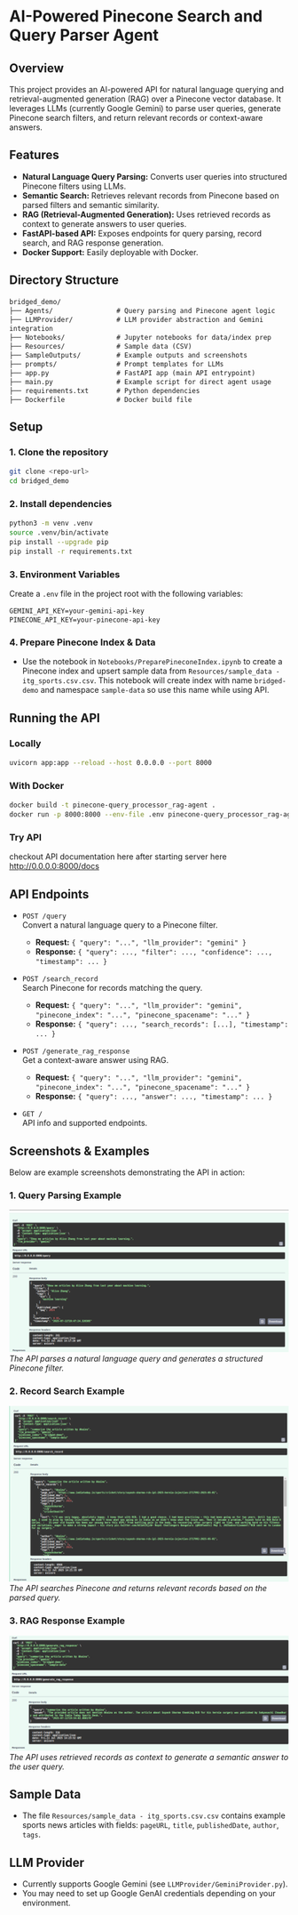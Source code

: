 # AI-Powered Pinecone Search and Query Parser Agent

## Overview

This project provides an AI-powered API for natural language querying and retrieval-augmented generation (RAG) over a Pinecone vector database. It leverages LLMs (currently Google Gemini) to parse user queries, generate Pinecone search filters, and return relevant records or context-aware answers.

## Features
- **Natural Language Query Parsing:** Converts user queries into structured Pinecone filters using LLMs.
- **Semantic Search:** Retrieves relevant records from Pinecone based on parsed filters and semantic similarity.
- **RAG (Retrieval-Augmented Generation):** Uses retrieved records as context to generate answers to user queries.
- **FastAPI-based API:** Exposes endpoints for query parsing, record search, and RAG response generation.
- **Docker Support:** Easily deployable with Docker.

## Directory Structure
```
bridged_demo/
├── Agents/                # Query parsing and Pinecone agent logic
├── LLMProvider/           # LLM provider abstraction and Gemini integration
├── Notebooks/             # Jupyter notebooks for data/index prep
├── Resources/             # Sample data (CSV)
├── SampleOutputs/         # Example outputs and screenshots
├── prompts/               # Prompt templates for LLMs
├── app.py                 # FastAPI app (main API entrypoint)
├── main.py                # Example script for direct agent usage
├── requirements.txt       # Python dependencies
├── Dockerfile             # Docker build file
```

## Setup

### 1. Clone the repository
```bash
git clone <repo-url>
cd bridged_demo
```

### 2. Install dependencies
```bash
python3 -m venv .venv
source .venv/bin/activate
pip install --upgrade pip
pip install -r requirements.txt
```

### 3. Environment Variables
Create a `.env` file in the project root with the following variables:
```env
GEMINI_API_KEY=your-gemini-api-key
PINECONE_API_KEY=your-pinecone-api-key
```

### 4. Prepare Pinecone Index & Data
- Use the notebook in `Notebooks/PreparePineconeIndex.ipynb` to create a Pinecone index and upsert sample data from `Resources/sample_data - itg_sports.csv.csv`. This notebook will create index with name `bridged-demo` and namespace `sample-data` so use this name while using API.

## Running the API

### Locally
```bash
uvicorn app:app --reload --host 0.0.0.0 --port 8000
```

### With Docker
```bash
docker build -t pinecone-query_processor_rag-agent .
docker run -p 8000:8000 --env-file .env pinecone-query_processor_rag-agent
```

### Try API 
checkout API documentation here after starting server here http://0.0.0.0:8000/docs

## API Endpoints

- `POST /query`  
  Convert a natural language query to a Pinecone filter.
  - **Request:** `{ "query": "...", "llm_provider": "gemini" }`
  - **Response:** `{ "query": ..., "filter": ..., "confidence": ..., "timestamp": ... }`

- `POST /search_record`  
  Search Pinecone for records matching the query.
  - **Request:** `{ "query": "...", "llm_provider": "gemini", "pinecone_index": "...", "pinecone_spacename": "..." }`
  - **Response:** `{ "query": ..., "search_records": [...], "timestamp": ... }`

- `POST /generate_rag_response`  
  Get a context-aware answer using RAG.
  - **Request:** `{ "query": "...", "llm_provider": "gemini", "pinecone_index": "...", "pinecone_spacename": "..." }`
  - **Response:** `{ "query": ..., "answer": ..., "timestamp": ... }`

- `GET /`  
  API info and supported endpoints.

## Screenshots & Examples

Below are example screenshots demonstrating the API in action:

### 1. Query Parsing Example
![Query Parsing Example](SampleOutputs/ScreenshotsOutput/QueryParser.png)
*The API parses a natural language query and generates a structured Pinecone filter.*

### 2. Record Search Example
![Record Search Example](SampleOutputs/ScreenshotsOutput/RecordSearch.png)
*The API searches Pinecone and returns relevant records based on the parsed query.*

### 3. RAG Response Example
![RAG Response Example](SampleOutputs/ScreenshotsOutput/RAG_OUTPUT.png)
*The API uses retrieved records as context to generate a semantic answer to the user query.*

## Sample Data
- The file `Resources/sample_data - itg_sports.csv.csv` contains example sports news articles with fields: `pageURL`, `title`, `publishedDate`, `author`, `tags`.

## LLM Provider
- Currently supports Google Gemini (see `LLMProvider/GeminiProvider.py`).
- You may need to set up Google GenAI credentials depending on your environment.


